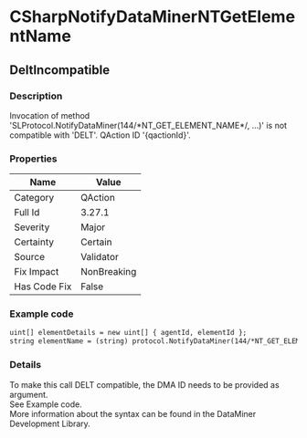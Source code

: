 ﻿---  
uid: Validator_3_27_1  
---

# CSharpNotifyDataMinerNTGetElementName

## DeltIncompatible

### Description

Invocation of method 'SLProtocol.NotifyDataMiner(144\/\*NT\_GET\_ELEMENT\_NAME\*\/, ...)' is not compatible with 'DELT'. QAction ID '{qactionId}'.

### Properties

| Name         | Value       |
| ------------ | ----------- |
| Category     | QAction     |
| Full Id      | 3.27.1      |
| Severity     | Major       |
| Certainty    | Certain     |
| Source       | Validator   |
| Fix Impact   | NonBreaking |
| Has Code Fix | False       |

### Example code

```xml
uint[] elementDetails = new uint[] { agentId, elementId };
string elementName = (string) protocol.NotifyDataMiner(144/*NT_GET_ELEMENT_NAME */, elementDetails, null);
```

### Details

To make this call DELT compatible, the DMA ID needs to be provided as argument.  
See Example code.  
More information about the syntax can be found in the DataMiner Development Library.
